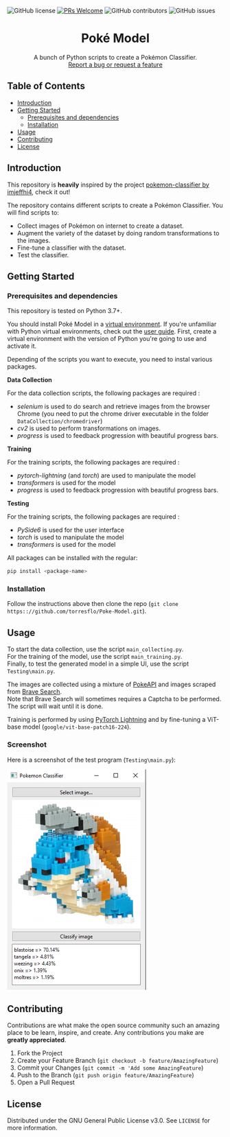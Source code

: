 ![GitHub license](https://img.shields.io/github/license/torresflo/Poke-Model.svg)
[![PRs Welcome](https://img.shields.io/badge/PRs-welcome-brightgreen.svg)](http://makeapullrequest.com)
![GitHub contributors](https://img.shields.io/github/contributors/torresflo/Poke-Model.svg)
![GitHub issues](https://img.shields.io/github/issues/torresflo/Poke-Model.svg)

<p align="center">
  <h1 align="center">Poké Model</h3>

  <p align="center">
    A bunch of Python scripts to create a Pokémon Classifier.
    <br />
    <a href="https://github.com/torresflo/Poke-Model/issues">Report a bug or request a feature</a>
  </p>
</p>

## Table of Contents

* [Introduction](#introduction)
* [Getting Started](#getting-started)
  * [Prerequisites and dependencies](#prerequisites-and-dependencies)
  * [Installation](#installation)
* [Usage](#usage)
* [Contributing](#contributing)
* [License](#license)

## Introduction

This repository is **heavily** inspired by the project <a href="https://github.com/imjeffhi4/pokemon-classifier">pokemon-classifier by imjeffhi4</a>, check it out!

The repository contains different scripts to create a Pokémon Classifier. You will find scripts to:
- Collect images of Pokémon on internet to create a dataset.
- Augment the variety of the dataset by doing random transformations to the images.
- Fine-tune a classifier with the dataset.
- Test the classifier.

## Getting Started

### Prerequisites and dependencies

This repository is tested on Python 3.7+.

You should install Poké Model in a [virtual environment](https://docs.python.org/3/library/venv.html). If you're unfamiliar with Python virtual environments, check out the [user guide](https://packaging.python.org/guides/installing-using-pip-and-virtual-environments/).
First, create a virtual environment with the version of Python you're going to use and activate it.

Depending of the scripts you want to execute, you need to instal various packages.

**Data Collection**

For the data collection scripts, the following packages are required :
- *selenium* is used to do search and retrieve images from the browser Chrome (you need to put the chrome driver executable in the folder `DataCollection/chromedriver`)
- *cv2* is used to perform transformations on images.
- *progress* is used to feedback progression with beautiful progress bars.

**Training**

For the training scripts, the following packages are required :
- *pytorch-lightning* (and *torch*) are used to manipulate the model
- *transformers* is used for the model
- *progress* is used to feedback progression with beautiful progress bars.

**Testing**

For the training scripts, the following packages are required :
- *PySide6* is used for the user interface
- *torch* is used to manipulate the model
- *transformers* is used for the model

All packages can be installed with the regular:

```bash
pip install <package-name>
```

### Installation

Follow the instructions above then clone the repo (`git clone https:://github.com/torresflo/Poke-Model.git`). 

## Usage

To start the data collection, use the script `main_collecting.py`.\
For the training of the model, use the script `main_training.py`.\
Finally, to test the generated model in a simple UI, use the script `Testing\main.py`.

The images are collected using a mixture of <a href="https://pokeapi.co/">PokeAPI</a> and images scraped from <a href="https://brave.com/fr/search/">Brave Search</a>.\
Note that Brave Search will sometimes requires a Captcha to be performed. The script will wait until it is done.

Training is performed by using <a href="https://www.pytorchlightning.ai/">PyTorch Lightning</a> and by fine-tuning a ViT-base model (`google/vit-base-patch16-224`).

### Screenshot ###

Here is a screenshot of the test program (`Testing\main.py`):

![Example image](https://github.com/torresflo/Poke-Model/blob/main/examples/Example1.png)

## Contributing

Contributions are what make the open source community such an amazing place to be learn, inspire, and create. Any contributions you make are **greatly appreciated**.

1. Fork the Project
2. Create your Feature Branch (`git checkout -b feature/AmazingFeature`)
3. Commit your Changes (`git commit -m 'Add some AmazingFeature`)
4. Push to the Branch (`git push origin feature/AmazingFeature`)
5. Open a Pull Request

<!-- LICENSE -->
## License

Distributed under the GNU General Public License v3.0. See `LICENSE` for more information.
